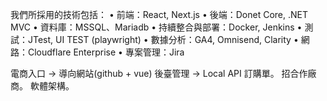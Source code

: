 我們所採用的技術包括：
• 前端：React, Next.js
• 後端：Donet Core, .NET MVC
• 資料庫：MSSQL、Mariadb
• 持續整合與部署：Docker, Jenkins
• 測試：JTest, UI TEST (playwright)
• 數據分析：GA4, Omnisend, Clarity
• 網路：Cloudflare Enterprise
• 專案管理：Jira

電商入口 -> 導向網站(github + vue) 後臺管理 -> Local API 訂購單。
招合作廠商。
軟體架構。
